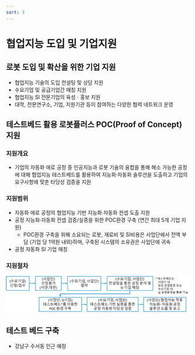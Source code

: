 ```yaml
---
sort: 3
---
```


# 협업지능 도입 및 기업지원

## 로봇 도입 및 확산을 위한 기업 지원
- 협업지능 기술의 도입 컨설팅 및 상담 지원
- 수요기업 및 공급기업간 매칭 지원
- 협업지능 SI 전문기업의 육성ㆍ홍보 지원
- 대학, 전문연구소, 기업, 지원기관 등이 참여하는 다양한 협력 네트워크 운영

## 테스트베드 활용 로봇플러스 POC(Proof of Concept) 지원

### 지원개요
- 기업의 자동화 애로 공정 중 인공지능과 로봇 기술의 융합을 통해 해소 가능한 공정에 대해 협업지능 테스트베드를 활용하여 지능화‧자동화 솔루션을 도출하고 기업의 요구사항에 맞춘 타당성 검증을 지원

### 지원범위
- 자동화 애로 공정의 협업지능 기반 지능화‧자동화 컨셉 도출 지원
- 공정 지능화‧자동화 컨셉 검증/실증을 위한 POC환경 구축 (연간 최대 5개 기업 지원)
  * POC환경 구축을 위해 소요되는 로봇, 재료비 및 SI비용은 사업단에서 전액 부담 (기업 당 1억원 내외)하며, 구축된 시스템의 소유권은 사업단에 귀속
- 공정 자동화 SI 기업 매칭

### 지원절차

![support_poc](image/support_poc.png)

## 테스트 베드 구축
- 강남구 수서동 인근 예정